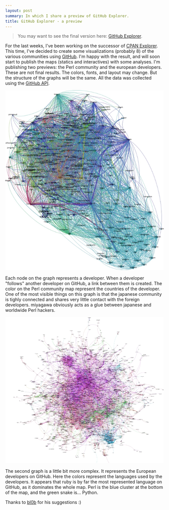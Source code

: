 ```yaml
---
layout: post
summary: In which I share a preview of GitHub Explorer.
title: GitHub Explorer - a preview
---
```


> You may want to see the final version here: [GitHub Explorer](/github-explorer/).

For the last weeks, I've been working on the successor of [CPAN Explorer](http://cpan-explorer.org/). This time, I've decided to create some visualizations (probably 8) of the various communities using [GitHub](http://github.com/). I'm happy with the result, and will soon start to publish the maps (statics and interactives) with some analyses. I'm publishing two previews: the Perl community and the european developers. These are not final results. The colors, fonts, and layout may change. But the structure of the graphs will be the same. All the data was collected using the [GitHub API](http://developer.github.com/).

<a href='/static/imgs/4413528529_8d6b8dca1c_o.webp'><img src='/static/imgs/github-perl-preview.webp' alt='the Perl community on GitHub' /></a>

Each node on the graph represents a developer. When a developer "follows" another developer on GitHub, a link between them is created. The color on the Perl community map represent the countries of the developer. One of the most visible things on this graph is that the japanese community is tighly connected and shares very little contact with the foreign developers. miyagawa obviously acts as a glue between japanese and worldwide Perl hackers.

<a href='/static/imgs/4414287310_20094fe6bc_o.webp'><img src='/static/imgs/github-europe-preview.webp' alt='European developers on GitHub' /></a>

The second graph is a little bit more complex. It represents the European developers on GitHub. Here the colors represent the languages used by the developers. It appears that ruby is by far the most represented language on GitHub, as it dominates the whole map. Perl is the blue cluster at the bottom of the map, and the green snake is... Python.

Thanks to [bl0b](http://code.google.com/p/tinyaml/) for his suggestions :)
